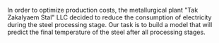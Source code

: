 In order to optimize production costs, the metallurgical plant "Tak Zakalyaem Stal" LLC decided to reduce the consumption of electricity during the steel processing stage. Our task is to build a model that will predict the final temperature of the steel after all processing stages.